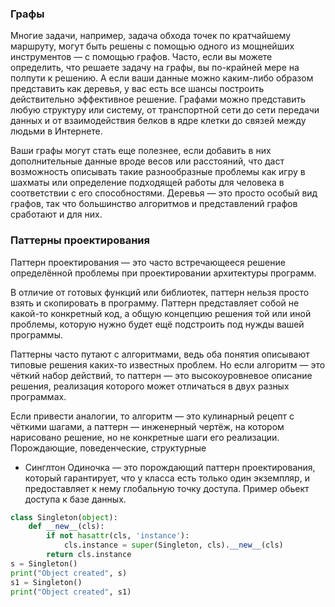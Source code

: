 ### Графы
Многие задачи, например, задача обхода точек по кратчайшему маршруту, могут быть решены с помощью одного из мощнейших инструментов — с помощью графов. Часто, если вы можете определить, что решаете задачу на графы, вы по-крайней мере на полпути к решению. А если ваши данные можно каким-либо образом представить как деревья, у вас есть все шансы построить действительно эффективное решение.
Графами можно представить любую структуру или систему, от транспортной сети до сети передачи данных и от взаимодействия белков в ядре клетки до связей между людьми в Интернете.

Ваши графы могут стать еще полезнее, если добавить в них дополнительные данные вроде весов или расстояний, что даст возможность описывать такие разнообразные проблемы как игру в шахматы или определение подходящей работы для человека в соответствии с его способностями.
Деревья — это просто особый вид графов, так что большинство алгоритмов и представлений графов сработают и для них.

### Паттерны проектирования
Паттерн проектирования — это часто встречающееся решение определённой проблемы при проектировании архитектуры программ.

В отличие от готовых функций или библиотек, паттерн нельзя просто взять и скопировать в программу. Паттерн представляет собой не какой-то конкретный код, а общую концепцию решения той или иной проблемы, которую нужно будет ещё подстроить под нужды вашей программы.

Паттерны часто путают с алгоритмами, ведь оба понятия описывают типовые решения каких-то известных проблем. Но если алгоритм — это чёткий набор действий, то паттерн — это высокоуровневое описание решения, реализация которого может отличаться в двух разных программах.

Если привести аналогии, то алгоритм — это кулинарный рецепт с чёткими шагами, а паттерн — инженерный чертёж, на котором нарисовано решение, но не конкретные шаги его реализации.
Порождающие, поведенческие, структурные

- Синглтон
Одиночка — это порождающий паттерн проектирования, который гарантирует, что у класса есть только один экземпляр, и предоставляет к нему глобальную точку доступа. Пример обьект доступа к базе данных.

``` python
class Singleton(object):
    def __new__(cls):
        if not hasattr(cls, 'instance'):
            cls.instance = super(Singleton, cls).__new__(cls)
        return cls.instance
s = Singleton()
print("Object created", s)
s1 = Singleton()
print("Object created", s1)
```



